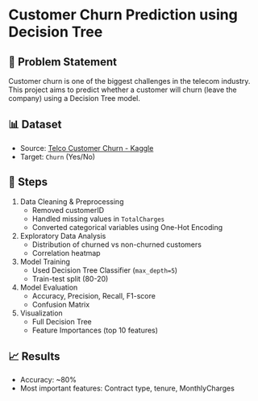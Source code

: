# Customer Churn Prediction using Decision Tree

## 📌 Problem Statement
Customer churn is one of the biggest challenges in the telecom industry. This project aims to predict whether a customer will churn (leave the company) using a Decision Tree model.

## 📊 Dataset
- Source: [Telco Customer Churn - Kaggle](https://www.kaggle.com/blastchar/telco-customer-churn)
- Target: `Churn` (Yes/No)

## 🔎 Steps
1. Data Cleaning & Preprocessing
   - Removed customerID
   - Handled missing values in `TotalCharges`
   - Converted categorical variables using One-Hot Encoding
2. Exploratory Data Analysis
   - Distribution of churned vs non-churned customers
   - Correlation heatmap
3. Model Training
   - Used Decision Tree Classifier (`max_depth=5`)
   - Train-test split (80-20)
4. Model Evaluation
   - Accuracy, Precision, Recall, F1-score
   - Confusion Matrix
5. Visualization
   - Full Decision Tree
   - Feature Importances (top 10 features)

## 📈 Results
- Accuracy: ~80%
- Most important features: Contract type, tenure, MonthlyCharges


